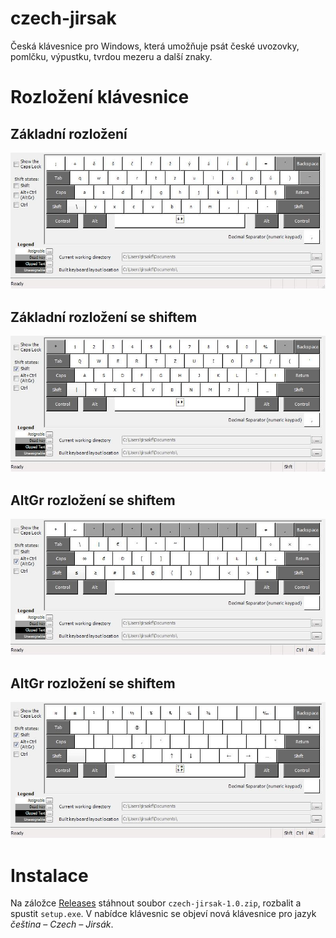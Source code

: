 # czech-jirsak
Česká klávesnice pro Windows, která umožňuje psát české uvozovky, pomlčku, výpustku, tvrdou mezeru a další znaky.

# Rozložení klávesnice

## Základní rozložení
![Základní rozložení](/layout/Jirsak.jpg)

## Základní rozložení se shiftem
![Základní rozložení se shiftem](/layout/JirsakShft.jpg)

## AltGr rozložení se shiftem
![AltGr rozložení](/layout/JirsakAltGr.jpg)

## AltGr rozložení se shiftem
![AltGr rozložení se shiftem](/layout/JirsakShftAltGr.jpg)

# Instalace
Na záložce [Releases](https://github.com/FilipJirsak/ceska-klavesnice-jirsak/releases) stáhnout soubor `czech-jirsak-1.0.zip`, rozbalit a spustit `setup.exe`. V nabídce klávesnic se objeví nová klávesnice pro jazyk *čeština* – *Czech – Jirsák*.
